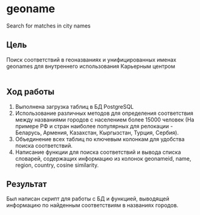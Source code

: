 # geoname
Search for matches in city names
## Цель <br>
Поиск соответствий в геоназваниях и унифицированных именах geonames для внутреннего использования Карьерным центром <br>
<br>
## Ход работы
1. Выполнена загрузка таблиц в БД PostgreSQL
2. Использование различных методов для определения соответствия между названиями городов с населением более 15000 человек (На примере РФ и стран наиболее популярных для релокации - Беларусь, Армения, Казахстан, Кыргызстан, Турция, Сербия).
3. Объединение всех таблиц по ключевым колонкам для удобства поиска соответствий.
4. Написание функции для поиска соответствий и вывода списка словарей, содержащих информацию из колонок geonameid, name, region, country, cosine similarity.

## Результат <br>
Был написан скрипт для работы с БД и функцией, выводящей информацию по найденным соответствиям в названиях городов.
